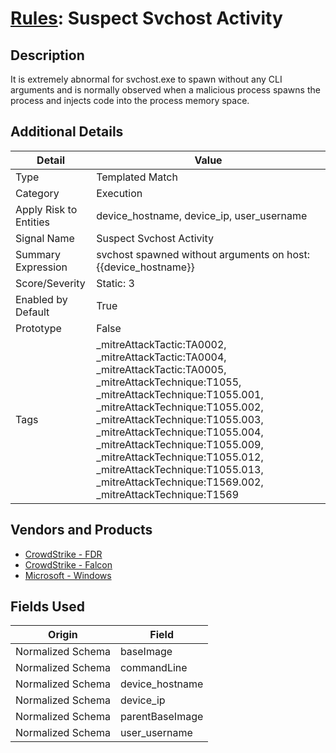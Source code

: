 # [Rules](README.md): Suspect Svchost Activity

## Description
It is extremely abnormal for svchost.exe to spawn without any CLI arguments and is normally observed when a malicious process spawns the process and injects code into the process memory space.

## Additional Details
|Detail|Value|
|----|----|
|Type|Templated Match|
|Category|Execution|
|Apply Risk to Entities|device_hostname, device_ip, user_username|
|Signal Name|Suspect Svchost Activity|
|Summary Expression|svchost spawned without arguments on host: {{device_hostname}}|
|Score/Severity|Static: 3|
|Enabled by Default|True|
|Prototype|False|
|Tags|_mitreAttackTactic:TA0002, _mitreAttackTactic:TA0004, _mitreAttackTactic:TA0005, _mitreAttackTechnique:T1055, _mitreAttackTechnique:T1055.001, _mitreAttackTechnique:T1055.002, _mitreAttackTechnique:T1055.003, _mitreAttackTechnique:T1055.004, _mitreAttackTechnique:T1055.009, _mitreAttackTechnique:T1055.012, _mitreAttackTechnique:T1055.013, _mitreAttackTechnique:T1569.002, _mitreAttackTechnique:T1569|
## Vendors and Products
- [CrowdStrike - FDR](../products/569a3a44-c29f-492e-bcf4-5dc04e2ab0f3.md)
- [CrowdStrike - Falcon](../products/840c72e0-4e47-41e7-9b93-31f55d12f07d.md)
- [Microsoft - Windows](../products/1ff7546c-cb36-4a24-87f7-89d2cecc5761.md)


## Fields Used

|Origin|Field|
|----|----|
|Normalized Schema|baseImage|
|Normalized Schema|commandLine|
|Normalized Schema|device_hostname|
|Normalized Schema|device_ip|
|Normalized Schema|parentBaseImage|
|Normalized Schema|user_username|


